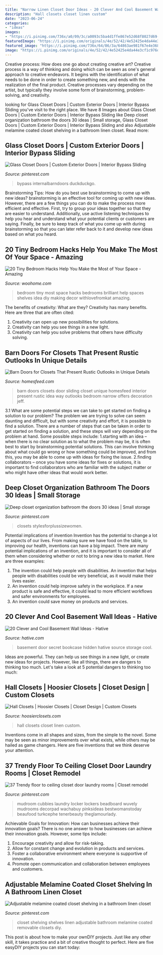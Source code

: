 ```yaml
---
title: "Narrow Linen Closet Door Ideas - 20 Clever And Cool Basement Wall Ideas"
description: "Hall closets closet linen custom"
date: "2023-06-24"
categories:
- "ideas"
images:
- "https://i.pinimg.com/736x/a0/09/3c/a0093c5ba4d1ffe867e52d68f8027d69--closet-shelving-linen-closets.jpg"
featuredImage: "https://i.pinimg.com/originals/4e/52/42/4e52425e4da44e3cf1c976d1264b4e71.jpg"
featured_image: "https://i.pinimg.com/736x/64/86/3a/64863ae981f67e4e36828b67652c418a.jpg"
image: "https://i.pinimg.com/originals/4e/52/42/4e52425e4da44e3cf1c976d1264b4e71.jpg"
---
```



Creative process: How does one go about creating creative art?
Creative process is a way of thinking and doing which can be seen as one's general approach to creative endeavors. It begins with the identification of what needs to be done in order to create something new, and ends with the realization of the final product. Creative processes vary depending on the artist, but typically they involve some form of brainstorming, problem-solving, and creativity.

	

		
looking for Glass Closet Doors | Custom Exterior Doors | Interior Bypass Sliding you've visit to the right place. We have 8 Images about Glass Closet Doors | Custom Exterior Doors | Interior Bypass Sliding like Deep closet organization bathroom the doors 30 ideas | Small storage, Glass Closet Doors | Custom Exterior Doors | Interior Bypass Sliding and also Adjustable melamine coated closet shelving in a bathroom linen closet. Read more:
		
    
## Glass Closet Doors | Custom Exterior Doors | Interior Bypass Sliding

<img loading=lazy src="https://i.pinimg.com/736x/64/86/3a/64863ae981f67e4e36828b67652c418a.jpg" onerror="this.onerror=null;this.src='https://tse3.mm.bing.net/th?id=OIP.geRWZpLDukFciA9mBBS_VAHaLA&amp;pid=15.1';" alt="Glass Closet Doors | Custom Exterior Doors | Interior Bypass Sliding">

_Source: pinterest.com_

>bypass internalbarndoors duckduckgo. 

	

Brainstorming Tips: How do you best use brainstorming to come up with new ideas?
brainstorming is an effective tool for coming up with new ideas. However, there are a few things you can do to make the process more efficient and effective. First, try to group your ideas together so that they are easier to understand. Additionally, use active listening techniques to help you hear and understand what your potential clients or customers are saying. Finally, be sure to keep track of what you come up with during brainstorming so that you can later refer back to it and develop new ideas based on what you heard.

    
## 20 Tiny Bedroom Hacks Help You Make The Most Of Your Space - Amazing

<img loading=lazy src="http://www.woohome.com/wp-content/uploads/2014/07/brilliant-ideas-for-tiny-bedroom-6.jpg" onerror="this.onerror=null;this.src='https://tse2.mm.bing.net/th?id=OIP.Ua1saOyrfPAHSbYCbjrHLQHaLH&amp;pid=15.1';" alt="20 Tiny Bedroom Hacks Help You Make the Most of Your Space - Amazing">

_Source: woohome.com_

>bedroom tiny most space hacks bedrooms brilliant help spaces shelves idea diy making decor withlovefromkat amazing. 

	

The benefits of creativity: What are they?
Creativity has many benefits. Here are three that are often cited: 
1) Creativity can open up new possibilities for solutions. 
2) Creativity can help you see things in a new light. 
3) Creativity can help you solve problems that others have difficulty solving.

    
## Barn Doors For Closets That Present Rustic Outlooks In Unique Details

<img loading=lazy src="http://homesfeed.com/wp-content/uploads/2015/07/white-sliding-barn-doors-for-closets-in-blue-scheme-wall-with-shelf-and-hanging-rods-home-furniture-ideas.jpg" onerror="this.onerror=null;this.src='https://tse1.mm.bing.net/th?id=OIP.9gIybxHjVHJz9g0yzD6a2gHaLH&amp;pid=15.1';" alt="Barn Doors for Closets That Present Rustic Outlooks in Unique Details">

_Source: homesfeed.com_

>barn doors closets door sliding closet unique homesfeed interior present rustic idea way outlooks bedroom narrow offers decoration jeff. 

	

3.1 What are some potential steps we can take to get started on finding a solution to our problem?
The problem we are trying to solve can seem daunting and difficult, but with some creativity and effort, it is possible to find a solution. There are a number of steps that can be taken in order to get started on finding a solution, and these steps will vary depending on the problem at hand. Some possible steps include: 
1.starting with an idea – when there is no clear solution as to what the problem may be, it is often best to start by brainstorming potential solutions. This can involve thinking about what could go wrong or how something could be improved, and from this, you may be able to come up with ideas for fixing the issue. 
2.finding collaborators – once you have some ideas for fixes or solutions, it is important to find collaborators who are familiar with the subject matter or who might have other ideas that would work better.

    
## Deep Closet Organization Bathroom The Doors 30 Ideas | Small Storage

<img loading=lazy src="https://i.pinimg.com/736x/1b/e8/0b/1be80b1045942a8f8004139745339b24.jpg" onerror="this.onerror=null;this.src='https://tse4.mm.bing.net/th?id=OIP.fNBp8LlehpHmo0eylbMxHAAAAA&amp;pid=15.1';" alt="Deep closet organization bathroom the doors 30 ideas | Small storage">

_Source: pinterest.com_

>closets stylesforplussizewomen. 

	

Potential implications of invention
Invention has the potential to change a lot of aspects of our lives. From making sure we have food on the table, to improving our health, inventions can have a big impact. There are many potential implications of an invention, and it is important to consider all of them when considering whether or not to bring a new idea to market. Here are three examples: 
1. The invention could help people with disabilities. An invention that helps people with disabilities could be very beneficial, as it would make their lives easier. 
2. An invention could help improve safety in the workplace. If a new product is safe and effective, it could lead to more efficient workflows and safer environments for employees. 
3. An invention could save money on products and services.

    
## 20 Clever And Cool Basement Wall Ideas - Hative

<img loading=lazy src="https://hative.com/wp-content/uploads/2014/05/basement-wall-ideas/2-secret-bookcase-door.jpg" onerror="this.onerror=null;this.src='https://tse1.mm.bing.net/th?id=OIP.m3PQnOQWs2APjJCyO4gy5wHaJ4&amp;pid=15.1';" alt="20 Clever and Cool Basement Wall Ideas - Hative">

_Source: hative.com_

>basement door secret bookcase hidden hative source storage cool. 

	

Ideas are powerful. They can help us see things in a new light, or create new ideas for projects. However, like all things, there are dangers to thinking too much. Let's take a look at 5 potential dangers to thinking too much:

    
## Hall Closets | Hoosier Closets | Closet Design | Custom Closets

<img loading=lazy src="https://hoosierclosets.com/wp-content/uploads/2018/07/Closets_Hall_White-Linen-Closet-with-adjustable-shelves.jpg" onerror="this.onerror=null;this.src='https://tse4.mm.bing.net/th?id=OIP.yj_5azNYyekuWaGWsUNdsAHaJ4&amp;pid=15.1';" alt="Hall Closets | Hoosier Closets | Closet Design | Custom Closets">

_Source: hoosierclosets.com_

>hall closets closet linen custom. 

	

Inventions come in all shapes and sizes, from the simple to the novel. Some may be seen as minor improvements over what exists, while others may be hailed as game changers. Here are five inventions that we think deserve your attention.

    
## 37 Trendy Floor To Ceiling Closet Door Laundry Rooms | Closet Remodel

<img loading=lazy src="https://i.pinimg.com/originals/4e/52/42/4e52425e4da44e3cf1c976d1264b4e71.jpg" onerror="this.onerror=null;this.src='https://tse2.mm.bing.net/th?id=OIP.pXaS4kO02VQ37IrcRNcxjgAAAA&amp;pid=15.1';" alt="37 Trendy floor to ceiling closet door laundry rooms | Closet remodel">

_Source: pinterest.com_

>mudroom cubbies laundry locker lockers beadboard wuvely mudrooms decorpad wachabuy pinksideas bestwomanstoday beaufood turkcephe tenerbeauty theglamourlady. 

	

Achievable Goals for Innovation: How can businesses achieve their innovation goals?
There is no one answer to how businesses can achieve their innovation goals. However, some tips include:
1. Encourage creativity and allow for risk-taking.
2. Allow for constant change and evolution in products and services.
3. Foster a collaborative environment where everyone is supportive of innovation. 
4. Promote open communication and collaboration between employees and customers.

    
## Adjustable Melamine Coated Closet Shelving In A Bathroom Linen Closet

<img loading=lazy src="https://i.pinimg.com/736x/a0/09/3c/a0093c5ba4d1ffe867e52d68f8027d69--closet-shelving-linen-closets.jpg" onerror="this.onerror=null;this.src='https://tse2.mm.bing.net/th?id=OIP.L1vrcBtwQvN15wLabOqfJAHaLD&amp;pid=15.1';" alt="Adjustable melamine coated closet shelving in a bathroom linen closet">

_Source: pinterest.com_

>closet shelving shelves linen adjustable bathroom melamine coated removable closets diy. 

	

This post is about how to make your ownDIY projects. Just like any other skill, it takes practice and a bit of creative thought to perfect. Here are five easyDIY projects you can start today: 

